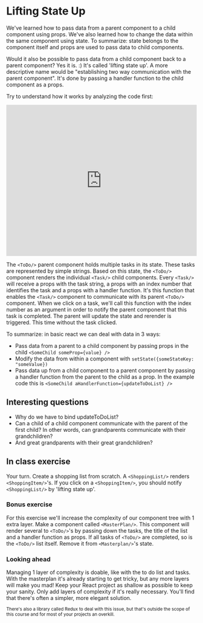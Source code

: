 # Lifting State Up

We've learned how to pass data from a parent component to a child component using props. We've also learned how to change the data within the same component using state. To summarize: state belongs to the component itself and props are used to pass data to child components. 

Would it also be possible to pass data from a child component back to a parent component? Yes it is. :) It's called 'lifting state up'. A more descriptive name would be "establishing two way communication with the parent component". It's done by passing a handler function to the child component as a props.

Try to understand how it works by analyzing the code first: 

<iframe height="400px" width="100%" src="https://repl.it/@Piepongwong/React-Lifting-State-Up?lite=true" scrolling="no" frameborder="no" allowtransparency="true" allowfullscreen="true" sandbox="allow-forms allow-pointer-lock allow-popups allow-same-origin allow-scripts allow-modals"></iframe>

The `<ToDo/>` parent component holds multiple tasks in its state. These tasks are represented by simple strings. Based on this state, the `<ToDo/>` component renders the individual `<Task/>` child components. Every `<Task/>` will receive a props with the task string, a props with an index number that identifies the task and a props with a handler function. It's this function that enables the `<Task/>` component to communicate with its parent `<ToDo/>` component. When we click on a task, we'll call this function with the index number as an argument in order to notify the parent component that this task is completed. The parent will update the state and rerender is triggered. This time without the task clicked.

To summarize: in basic react we can deal with data in 3 ways:

* Pass data from a parent to a child component by passing props in the child `<SomeChild someProp={value} />`
* Modify the data from within a component with `setState({someStateKey: "someValue})`
* Pass data up from a child component to a parent component by passing a handler function from the parent to the child as a prop. In the example code this is `<SomeChild aHandlerFunction={updateToDoList} />`

## Interesting questions

* Why do we have to bind updateToDoList?
* Can a child of a child component communicate with the parent of the first child? In other words, can grandparents communicate with their grandchildren?
* And great grandparents with their great grandchildren? 
  
## In class exercise

Your turn. Create a shopping list from scratch. A `<ShoppingList/>` renders `<ShoppingItem/>`'s. If you click on a `<ShoppingItem/>`, you should notify `<ShoppingList/>` by 'lifting state up'. 

### Bonus exercise

For this exercise we'll increase the complexity of our component tree with 1 extra layer. Make a component called `<MasterPlan/>`. This component will render several to `<ToDo/>`'s by passing down the tasks, the title of the list and a handler function as props. If all tasks of `<ToDo/>` are completed, so is the `<ToDo/>` list itself. Remove it from `<Masterplan/>`'s state.

### Looking ahead
Managing 1 layer of complexity is doable, like with the to do list and tasks. With the masterplan it's already starting to get tricky, but any more layers will make you mad! Keep your React project as shallow as possible to keep your sanity. Only add layers of complexity if it's really necessary. You'll find that there's often a simpler, more elegant solution. 

<small> There's also a library called Redux to deal with this issue, but that's outside the scope of this course and for most of your projects an overkill.</small>
  